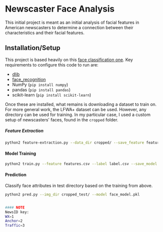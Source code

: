 # Newscaster Face Analysis
This initial project is meant as an initial analysis of facial features in American newscasters to determine a connection between their characteristics and their facial features.

## Installation/Setup
This project is based heavily on this [face classification one](https://github.com/wondonghyeon/face-classification). Key requirements to configure this code to run are:
  * [dlib](https://gist.github.com/ageitgey/629d75c1baac34dfa5ca2a1928a7aeaf)
  * [face_recognition](https://github.com/ageitgey/face_recognition/)
  * NumPy (```pip install numpy```)
  * pandas (`pip install pandas`)
  * scikit-learn (`pip install scikit-learn`)
  
  Once these are installed, what remains is downloading a dataset to train on. For more general work, the LFWA+ dataset can be used. However, any directory can be used for training. In my particular case, I used a custom setup of newscasters' faces, found in the `cropped` folder.

##### Feature Extraction
```bash
python2 feature-extraction.py --data_dir cropped/ --save_feature feature.csv --save_label label.csv
```
  
#### Model Training
```bash
python2 train.py --feature features.csv --label label.csv --save_model face_model.pkl
```

#### Prediction
Classify face attributes in test directory based on the training from above.
```bash
python2 pred.py --img_dir cropped_test/ --model face_model.pkl


#### NOTE
NewsID key:
WX=1
Anchor=2
Traffic=3
